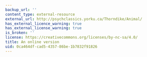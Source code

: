 ```yaml
---
backup_url: ''
content_type: external-resource
external_url: http://psychclassics.yorku.ca/Thorndike/Animal/
has_external_licence_warning: true
has_external_license_warning: true
is_broken: ''
license: https://creativecommons.org/licenses/by-nc-sa/4.0/
title: An online version
uid: 0ca464df-cad5-4357-86be-1b7832f91826
---
```

